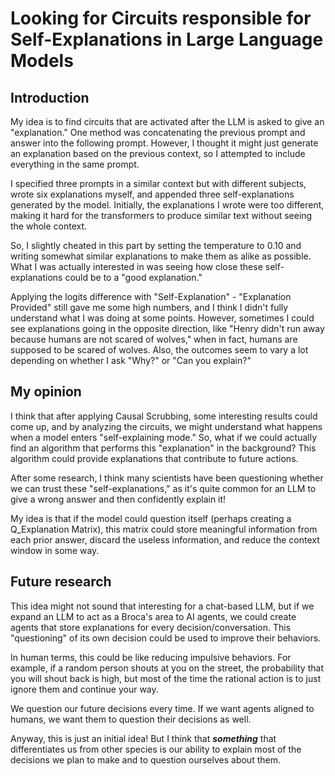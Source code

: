 # Looking for Circuits responsible for Self-Explanations in Large Language Models

## Introduction
My idea is to find circuits that are activated after the LLM is asked to give an "explanation." One method was concatenating the previous prompt and answer into the following prompt. However, I thought it might just generate an explanation based on the previous context, so I attempted to include everything in the same prompt.

I specified three prompts in a similar context but with different subjects, wrote six explanations myself, and appended three self-explanations generated by the model. Initially, the explanations I wrote were too different, making it hard for the transformers to produce similar text without seeing the whole context.

So, I slightly cheated in this part by setting the temperature to 0.10 and writing somewhat similar explanations to make them as alike as possible. What I was actually interested in was seeing how close these self-explanations could be to a "good explanation."

Applying the logits difference with "Self-Explanation" - "Explanation Provided" still gave me some high numbers, and I think I didn't fully understand what I was doing at some points. However, sometimes I could see explanations going in the opposite direction, like "Henry didn't run away because humans are not scared of wolves," when in fact, humans are supposed to be scared of wolves. Also, the outcomes seem to vary a lot depending on whether I ask "Why?" or "Can you explain?"

## My opinion
I think that after applying Causal Scrubbing, some interesting results could come up, and by analyzing the circuits, we might understand what happens when a model enters "self-explaining mode." So, what if we could actually find an algorithm that performs this "explanation" in the background? This algorithm could provide explanations that contribute to future actions.

After some research, I think many scientists have been questioning whether we can trust these "self-explanations," as it's quite common for an LLM to give a wrong answer and then confidently explain it!

My idea is that if the model could question itself (perhaps creating a Q_Explanation Matrix), this matrix could store meaningful information from each prior answer, discard the useless information, and reduce the context window in some way.

## Future research
This idea might not sound that interesting for a chat-based LLM, but if we expand an LLM to act as a Broca's area to AI agents, we could create agents that store explanations for every decision/conversation. This "questioning" of its own decision could be used to improve their behaviors.

In human terms, this could be like reducing impulsive behaviors. For example, if a random person shouts at you on the street, the probability that you will shout back is high, but most of the time the rational action is to just ignore them and continue your way.

We question our future decisions every time. If we want agents aligned to humans, we want them to question their decisions as well.

Anyway, this is just an initial idea! But I think that **_something_** that differentiates us from other species is our ability to explain most of the decisions we plan to make and to question ourselves about them.
